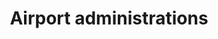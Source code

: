 ---
title: Airport administrations
longTitle: 'Airport administrations'
tags:
- gccommon
usedFor:
- "[[Airport authorities]]"
---